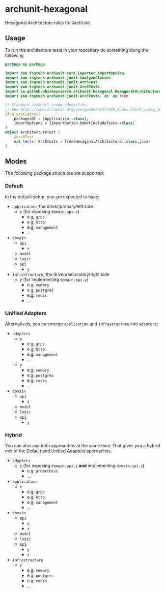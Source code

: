 # archunit-hexagonal

Hexagonal Architecture rules for ArchUnit.

## Usage

To run the architecture tests in your repository do something along the following

```kotlin
package my.package

import com.tngtech.archunit.core.importer.ImportOption
import com.tngtech.archunit.junit.AnalyzeClasses
import com.tngtech.archunit.junit.ArchTest
import com.tngtech.archunit.junit.ArchTests
import io.github.whiskeysierra.archunit.hexagonal.HexagonalArchitecture
import com.tngtech.archunit.junit.ArchTests.`in` as from

// Standard archunit scope identifier. 
// See https://www.archunit.org/userguide/html/000_Index.html#_using_junit_support_with_kotlin
@AnalyzeClasses(
    packagesOf = [Application::class],
    importOptions = [ImportOption.DoNotIncludeTests::class]
)
object ArchitectureTest {
    @ArchTest
    val tests: ArchTests = from(HexagonalArchitecture::class.java)
}
```

## Modes

The following package structures are supported:

### Default

In the default setup, you are expected to have:

* `application`, the driver/primary/left side
    * `x` (for exposing `domain.api.x`)
        * e.g. `grpc`
        * e.g. `http`
        * e.g. `management`
        * ...
* `domain`
    * `api`
        * `x`
    * `model`
    * `logic`
    * `spi`
        * `y`
* `infrastructure`, the driven/secondary/right side
    * `y` (for implementing `domain.spi.y`)
        * e.g. `memory`
        * e.g. `postgres`
        * e.g. `redis`
        * ...

### Unified Adapters

Alternatively, you can merge `application` and `infrastructure` into `adapters`:

* `adapters`
    * `x`
        * e.g. `grpc`
        * e.g. `http`
        * e.g. `management`
        * ...
    * `y`
        * e.g. `memory`
        * e.g. `postgres`
        * e.g. `redis`
        * ...
* `domain`
    * `api`
        * `x`
    * `model`
    * `logic`
    * `spi`
        * `y`

### Hybrid

You can also use both approaches at the same time.
That gives you a hybrid mix of the [Default](#default) and [Unified Adapters](#unified-adapters) approaches.

* `adapters`
    * `z` (for exposing `domain.api.z` **and** implementing `domain.spi.z`)
      * e.g. `prometheus`
      * ...
* `application`
    * `x`
        * e.g. `grpc`
        * e.g. `http`
        * e.g. `management`
        * ...
* `domain`
    * `api`
        * `x`
        * `z`
    * `model`
    * `logic`
    * `spi`
        * `y`
        * `z`
* `infrastructure`
    * `y`
        * e.g. `memory`
        * e.g. `postgres`
        * e.g. `redis`
        * ...
